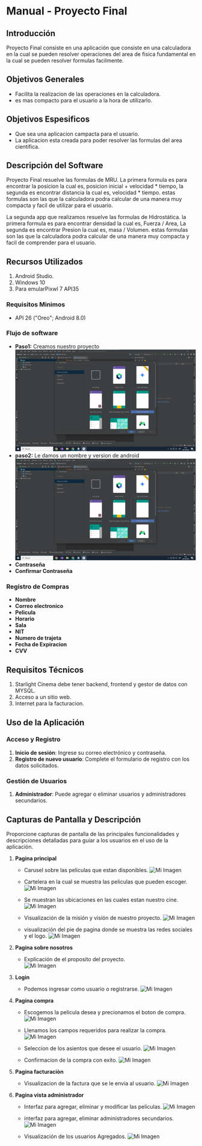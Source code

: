 # Manual - Proyecto Final

## Introducción
Proyecto Final consiste en una aplicación que consiste en una calculadora en la cual se pueden resolver operaciones del area de fisica fundamental en la cual se pueden resolver formulas facilmente.

## Objetivos Generales
- Facilita la realizacion de las operaciones en la calculadora.
-  es mas compacto para el usuario a la hora de utilizarlo.

## Objetivos Espesificos
- Que sea una aplicacion campacta para el usuario.
- La aplicacion esta creada para poder resolver las formulas del area cientifica.

## Descripción del Software
Proyecto Final resuelve las formulas de MRU. La primera formula es para encontrar la posicion la cual es, posicion inicial + velocidad * tiempo, la segunda es encontrar distancia la cual es, velocidad * tiempo. estas formulas son las que la calculadora podra calcular de una manera muy compacta y facil de utilizar para el usuario. 

La segunda app que realizamos resuelve las formulas de Hidrostática. la primera formula es para encontrar densidad la cual es, Fuerza / Area, La segunda es encontrar Presion la cual es, masa / Volumen. estas formulas son las que la calculadora podra calcular de una manera muy compacta y facil de comprender para el usuario.

## Recursos Utilizados
1. Android Studio.
2. Windows 10
3. Para emularPixwl 7 API35

### Requisitos Minimos
- API 26 ("Oreo"; Android 8.0)
  
### Flujo de software
- **Paso1:** Creamos nuestro proyecto
  ![Mi Imagen](img/1.png)
- **paso2:** Le damos un nombre y version de android
   ![Mi Imagen](img/1.png)
- **Contraseña**
- **Confirmar Contraseña**
  
### Registro de Compras
- **Nombre**
- **Correo electronico**
- **Pelicula**
- **Horario**
- **Sala**
- **NIT**
- **Numero de trajeta**
- **Fecha de Expiracion**
- **CVV**
  
## Requisitos Técnicos
1. Starlight Cinema debe tener backend, frontend y gestor de datos con MYSQL.
2. Acceso a un sitio web.
3. Internet para la facturacion.

## Uso de la Aplicación
### Acceso y Registro
1. **Inicio de sesión**: Ingrese su correo electrónico y contraseña.
2. **Registro de nuevo usuario**: Complete el formulario de registro con los datos solicitados.

### Gestión de Usuarios
1. **Administrador**: Puede agregar o eliminar usuarios y administradores secundarios.

## Capturas de Pantalla y Descripción
Proporcione capturas de pantalla de las principales funcionalidades y descripciones detalladas para guiar a los usuarios en el uso de la aplicación.
1. **Pagina principal**
   
   - Carusel sobre las peliculas que estan disponibles.
   ![Mi Imagen](imagenes/1.jpg)
   
   - Cartelera en la cual se muestra las peliculas que pueden escoger. 
   ![Mi Imagen](imagenes/2.jpg)

   - Se muestran las ubicaciones en las cuales estan nuestro cine.
   ![Mi Imagen](imagenes/3.jpg)

   - Visualización de la misión y visión de nuestro proyecto.
   ![Mi Imagen](imagenes/4.jpg)

   - visualización del pie de pagina donde se muestra las redes sociales y el logo.
   ![Mi Imagen](imagenes/5.jpg)
   
3. **Pagina sobre nosotros**
   - Explicación de el proposito del proyecto.  
   ![Mi Imagen](imagenes/6.jpg)

5. **Login**
   
   - Podemos ingresar como usuario o registrarse.
   ![Mi Imagen](imagenes/7.jpg)

7. **Pagina compra**
   
   - Escogemos la pelicula desea y precionamos el boton de compra.
    ![Mi Imagen](imagenes/8.jpg)

   - Llenamos los campos requeridos para realizar la compra. 
    ![Mi Imagen](imagenes/9.jpg)

   - Seleccion de los asientos que desee el usuario. 
    ![Mi Imagen](imagenes/10.jpg)

   - Confirmacion de la compra con exito.
    ![Mi Imagen](imagenes/11.jpg)

9. **Pagina facturaciòn**

   - Visualizacion de la factura que se le envia al usuario.
    ![Mi Imagen](imagenes/12.jpg)

11. **Pagina vista administrador**

    - Interfaz para agregar, eliminar y modificar las peliculas.
    ![Mi Imagen](imagenes/1.1.jpg)

    - interfaz para agregar, eliminar administradores secundarios. 
    ![Mi Imagen](imagenes/1.2.jpg)

    - Visualización de los usuarios Agregados.
    ![Mi Imagen](imagenes/1.3.jpg)

